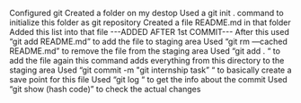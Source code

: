Configured git
Created a folder on my destop
Used a git init . command to initialize this folder as git repository 
Created a file README.md in that folder 
Added this list into that file
---ADDED AFTER 1st COMMIT---
After this used “git add README.md” to add  the file to staging area
Used  “git rm —cached README.md” to remove the file from the staging area
Used “git add . “ to add the file again this command adds everything from this directory to the staging area
Used “git commit -m "git internship task” “ to basically create a save  point for this file
Used “git log “  to get the info about the commit
Used “git show (hash code)” to check the actual changes